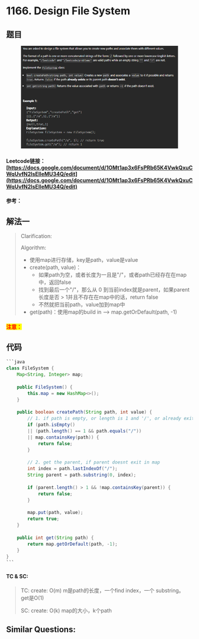 # 1166. Design File System

## 题目

<figure><img src="../../.gitbook/assets/image (4).png" alt=""><figcaption></figcaption></figure>

#### Leetcode链接：[https://docs.google.com/document/d/1OMt1ap3x6FsPRb65K4VwkQxuCWqUvfN2IsEIIeMU34Q/edit](https://docs.google.com/document/d/1OMt1ap3x6FsPRb65K4VwkQxuCWqUvfN2IsEIIeMU34Q/edit)

#### 参考：

## 解法一

> Clarification:&#x20;
>
> Algorithm:&#x20;
>
> * 使用map进行存储，key是path，value是value
> * create(path, value)：
>   * 如果path为空，或者长度为一且是"/"，或者path已经存在在map中，返回false
>   * 找到最后一个"/"，那么从 0 到当前index就是parent，如果parent长度是否 > 1并且不存在在map中的话，return false
>   * 不然就把当前path，value加到map中
> * get(path)：使用map的build in --> map.getOrDefault(path, -1)

#### <mark style="color:red;">注意：</mark>

## 代码

````java
```java
class FileSystem {
    Map<String, Integer> map;

    public FileSystem() {
        this.map = new HashMap<>();    
    }
    
    public boolean createPath(String path, int value) {
        // 1. if path is empty, or length is 1 and '/', or already exits
        if (path.isEmpty() 
        || (path.length() == 1 && path.equals("/")) 
        || map.containsKey(path)) {
            return false;
        }

        // 2. get the parent, if parent doesnt exit in map
        int index = path.lastIndexOf("/");
        String parent = path.substring(0, index);

        if (parent.length() > 1 && !map.containsKey(parent)) {
            return false;
        }

        map.put(path, value);
        return true;
    }
    
    public int get(String path) {
        return map.getOrDefault(path, -1);
    }
}
```
````

#### TC & SC:&#x20;

> TC: create: O(m) m是path的长度，一个find index，一个 substring。 get是O(1)
>
> SC: create: O(k) map的大小，k个path

## **Similar Questions:**&#x20;
